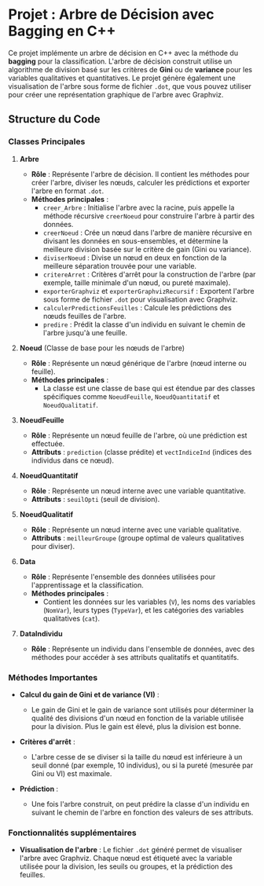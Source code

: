 # **Projet : Arbre de Décision avec Bagging en C++**

Ce projet implémente un arbre de décision en C++ avec la méthode du **bagging** pour la classification. L'arbre de décision construit utilise un algorithme de division basé sur les critères de **Gini** ou de **variance** pour les variables qualitatives et quantitatives. Le projet génère également une visualisation de l'arbre sous forme de fichier `.dot`, que vous pouvez utiliser pour créer une représentation graphique de l'arbre avec Graphviz.

## **Structure du Code**

### **Classes Principales**

1. **Arbre**
   - **Rôle** : Représente l'arbre de décision. Il contient les méthodes pour créer l'arbre, diviser les nœuds, calculer les prédictions et exporter l'arbre en format `.dot`.
   - **Méthodes principales** :
     - `creer_Arbre` : Initialise l'arbre avec la racine, puis appelle la méthode récursive `creerNoeud` pour construire l'arbre à partir des données.
     - `creerNoeud` : Crée un nœud dans l'arbre de manière récursive en divisant les données en sous-ensembles, et détermine la meilleure division basée sur le critère de gain (Gini ou variance).
     - `diviserNoeud` : Divise un nœud en deux en fonction de la meilleure séparation trouvée pour une variable.
     - `critereArret` : Critères d'arrêt pour la construction de l'arbre (par exemple, taille minimale d'un nœud, ou pureté maximale).
     - `exporterGraphviz` et `exporterGraphvizRecursif` : Exportent l'arbre sous forme de fichier `.dot` pour visualisation avec Graphviz.
     - `calculerPredictionsFeuilles` : Calcule les prédictions des nœuds feuilles de l'arbre.
     - `predire` : Prédit la classe d'un individu en suivant le chemin de l'arbre jusqu'à une feuille.

2. **Noeud** (Classe de base pour les nœuds de l'arbre)
   - **Rôle** : Représente un nœud générique de l'arbre (nœud interne ou feuille).
   - **Méthodes principales** : 
     - La classe est une classe de base qui est étendue par des classes spécifiques comme `NoeudFeuille`, `NoeudQuantitatif` et `NoeudQualitatif`.

3. **NoeudFeuille**
   - **Rôle** : Représente un nœud feuille de l'arbre, où une prédiction est effectuée.
   - **Attributs** : `prediction` (classe prédite) et `vectIndiceInd` (indices des individus dans ce nœud).

4. **NoeudQuantitatif**
   - **Rôle** : Représente un nœud interne avec une variable quantitative.
   - **Attributs** : `seuilOpti` (seuil de division).

5. **NoeudQualitatif**
   - **Rôle** : Représente un nœud interne avec une variable qualitative.
   - **Attributs** : `meilleurGroupe` (groupe optimal de valeurs qualitatives pour diviser).

6. **Data**
   - **Rôle** : Représente l'ensemble des données utilisées pour l'apprentissage et la classification.
   - **Méthodes principales** :
     - Contient les données sur les variables (`V`), les noms des variables (`NomVar`), leurs types (`TypeVar`), et les catégories des variables qualitatives (`cat`).

7. **DataIndividu**
   - **Rôle** : Représente un individu dans l'ensemble de données, avec des méthodes pour accéder à ses attributs qualitatifs et quantitatifs.

### **Méthodes Importantes**

- **Calcul du gain de Gini et de variance (VI)** :
  - Le gain de Gini et le gain de variance sont utilisés pour déterminer la qualité des divisions d'un nœud en fonction de la variable utilisée pour la division. Plus le gain est élevé, plus la division est bonne.

- **Critères d'arrêt** :
  - L'arbre cesse de se diviser si la taille du nœud est inférieure à un seuil donné (par exemple, 10 individus), ou si la pureté (mesurée par Gini ou VI) est maximale.

- **Prédiction** :
  - Une fois l'arbre construit, on peut prédire la classe d'un individu en suivant le chemin de l'arbre en fonction des valeurs de ses attributs.

### **Fonctionnalités supplémentaires**

- **Visualisation de l'arbre** : 
  Le fichier `.dot` généré permet de visualiser l'arbre avec Graphviz. Chaque nœud est étiqueté avec la variable utilisée pour la division, les seuils ou groupes, et la prédiction des feuilles.

